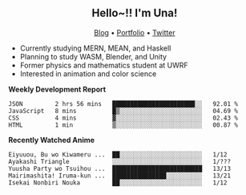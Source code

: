 <h2 align="center">
  Hello~!! I'm Una!
</h2>

<p align="center">
  <a href="https://anarchy.website/">Blog</a> &bull;
  <a href="https://una-ada.github.io/">Portfolio</a> &bull;
  <a href="https://twitter.com/xn__z7x">Twitter</a>
</p>

- Currently studying MERN, MEAN, and Haskell
- Planning to study WASM, Blender, and Unity
- Former physics and mathematics student at UWRF
- Interested in animation and color science

**Weekly Development Report**

<!--START_SECTION:waka-->

```text
JSON         2 hrs 56 mins   ███████████████████████░░   92.01 %
JavaScript   8 mins          █▒░░░░░░░░░░░░░░░░░░░░░░░   04.69 %
CSS          4 mins          ▓░░░░░░░░░░░░░░░░░░░░░░░░   02.43 %
HTML         1 min           ▒░░░░░░░░░░░░░░░░░░░░░░░░   00.87 %
```

<!--END_SECTION:waka-->

**Recently Watched Anime**

<!-- RECENT-ANIME:START -->

    Eiyuuou, Bu wo Kiwameru ...  ██░░░░░░░░░░░░░░░░░░░░░░░   1/12
    Ayakashi Triangle            ░░░░░░░░░░░░░░░░░░░░░░░░░   1/???
    Yuusha Party wo Tsuihou ...  █████████████████████████   13/13
    Mairimashita! Iruma-kun ...  ███████████████░░░░░░░░░░   13/21
    Isekai Nonbiri Nouka         ██░░░░░░░░░░░░░░░░░░░░░░░   1/12
<!-- RECENT-ANIME:END -->
